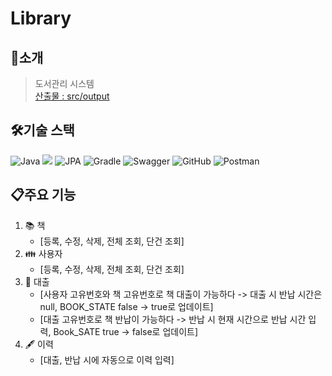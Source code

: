 # Library

## 👫소개
>도서관리 시스템<br>
> [산출물 : src/output](https://github.com/GoonManDoo/library/tree/master/src/output)

## 🛠기술 스택
![Java](https://img.shields.io/badge/java-%23ED8B00.svg?style=for-the-badge&logo=openjdk&logoColor=white)
<img src="https://img.shields.io/badge/springboot-6DB33F?style=for-the-badge&logo=springboot&logoColor=white">
![JPA](https://img.shields.io/badge/-JPA-%2397CA00?style=for-the-badge&logo=java&logoColor=white)
![Gradle](https://img.shields.io/badge/Gradle-02303A.svg?style=for-the-badge&logo=Gradle&logoColor=white)
![Swagger](https://img.shields.io/badge/-Swagger-%23Clojure?style=for-the-badge&logo=swagger&logoColor=white)
![GitHub](https://img.shields.io/badge/github-%23121011.svg?style=for-the-badge&logo=github&logoColor=white)
![Postman](https://img.shields.io/badge/Postman-FF6C37?style=for-the-badge&logo=postman&logoColor=white)

## 📋주요 기능
1. 📚 책
    - [등록, 수정, 삭제, 전체 조회, 단건 조회]
2. 👪 사용자
    - [등록, 수정, 삭제, 전체 조회, 단건 조회]
3. 📆 대출
    - [사용자 고유번호와 책 고유번호로 책 대출이 가능하다 -> 대출 시 반납 시간은 null, BOOK_STATE false -> true로 업데이트]
    - [대출 고유번호로 책 반납이 가능하다 -> 반납 시 현재 시간으로 반납 시간 입력, Book_SATE true -> false로 업데이트]
4. 🖋 이력
    - [대출, 반납 시에 자동으로 이력 입력]
